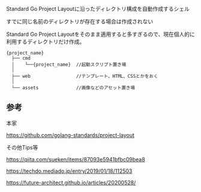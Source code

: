 Standard Go Project Layoutに沿ったディレクトリ構成を自動作成するシェル

すでに同じ名前のディレクトリが存在する場合は作成されない

Standard Go Project Layoutをそのまま適用すると多すぎるので、現在個人的に利用するディレクトリだけ作成。


```
{project_name}
  ├── cmd 
  │    └──{project_name}  //起動スクリプト置き場
  │
  ├── web                 //テンプレート、HTML、CSSとかをおく
  │
  └── assets              //画像などのアセット置き場

```

## 参考

本家

https://github.com/golang-standards/project-layout


その他Tips等

https://qiita.com/sueken/items/87093e5941bfbc09bea8

https://techdo.mediado.jp/entry/2019/01/18/112503

https://future-architect.github.io/articles/20200528/
